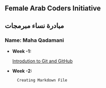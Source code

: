 ## Female Arab Coders Initiative
## مبادرة نساء مبرمجات

### Name: Maha Qadamani

* __Week -1:__

    [Introdution to Git and GitHub](https://github.com/MahaQadamani/udemy)

* __Week -2:__

        Creating Markdown File
